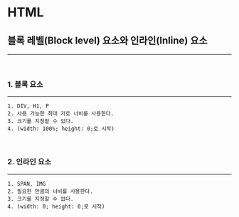 # HTML

## 블록 레벨(Block level) 요소와 인라인(Inline) 요소
<hr>

<br>

### 1. 블록 요소
<hr>

```
1. DIV, H1, P
2. 사용 가능한 최대 가로 너비를 사용한다.
3. 크기를 지정할 수 있다.
4. (width: 100%; height: 0;로 시작)
```

<br>

### 2. 인라인 요소
<hr>

```
1. SPAN, IMG
2. 필요한 만큼의 너비를 사용한다.
3. 크기를 지정할 수 없다.
4. (width: 0; height: 0;로 시작)
```

<br>
